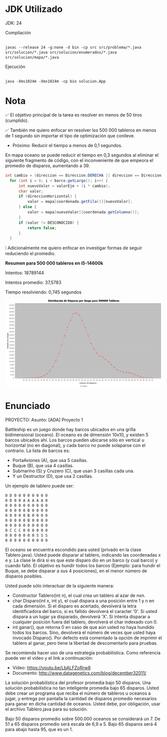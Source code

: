# JDK Utilizado

JDK: 24

Compilación


```

javac --release 24 -g:none -d bin -cp src src/problema/*.java src/solucion/*.java src/solucion/enumerados/*.java src/solucion/mapa/*.java

```


Ejecución

```

java -Xms1024m -Xmx1024m -cp bin solucion.App

```

# Nota

  ✅ El objetivo principal de la tarea es resolver en menos de 50 tiros (cumplido).

 ✅ También me quiero enfocar en resolver los 500 000 tableros en menos de 1 segundo sin importar el tipo de optimización que conlleve.
 
 - Próximo: Reducir el tiempo a menos de 0,1 segundos.

En mapa oceano se puede reducir el tiempo en 0,3 segundos al eliminar el siguiente fragmento de código, con el inconveniente de que empeora el promedio de disparos, aumentando a 39.

```Java
int cambio = (direccion == Direccion.DERECHA || direccion == Direccion.ABAJO) ? 1 : -1;
  for (int i = 0; i < barco.getLargo(); i++) {
      int nuevoValor = valorEje + (i * cambio);
      char valor;
      if (direccionHorizontal) {
          valor = mapa[coordenada.getFila()][nuevoValor];
      } else {
          valor = mapa[nuevoValor][coordenada.getColumna()];
      }
      if (valor != DESCONOCIDO) {
          return false;
      }
  }
```

 
 ❕ Adicionalmente me quiero enfocar en investigar formas de seguir reduciendo el promedio. 



**Resumen para 500 000 tableros en i5-14600k**

Intentos: 18789144

Intentos promedio: 37,5783

Tiempo resolviendo: 0,745 segundos

![image](imagenes/grafico_disparos.png)


# Enunciado
PROYECTO:
Asunto:
[ADA] Proyecto 1

Battleship es un juego donde hay barcos ubicados en una grilla bidimensional (oceano). El oceano es de dimensión 10x10, y 
existen 5 barcos ubicados ahí. 
Los barcos pueden ubicarse sólo en vertical u horizontal (no en diagonal), y cada barco no puede solaparse con el contrario. La lista de barcos es:
- PortaAviones (A), que usa 5 casillas.
- Buque (B), que usa 4 casillas.
- Submarino (S) y Cruzero (C), que usan 3 casillas cada una.
- Y un Destructor (D), que usa 2 casillas.

Un ejemplo de tablero puede ser:
```
0 D 0 0 0 0 0 0 0 0
0 D 0 0 A A A A A 0
0 0 0 0 0 0 0 0 0 0
0 0 0 0 0 B 0 0 0 0
0 0 0 0 0 B 0 0 0 0
0 0 0 0 0 B 0 0 0 0
0 0 0 0 0 0 0 0 0 0
0 C C C 0 0 0 0 0 0
0 0 0 0 0 0 0 S S S
0 0 0 0 0 0 0 0 0 0
```
El oceano se encuentra escondido para usted (privado en la clase Tablero.java). Usted puede disparar al tablero, indicando las coordenadas x e y. La clase le dirá si es que este disparo dio en un barco (y cual barco) y cuando falló. El objetivo es hundir todos los barcos (Ejemplo: para hundir el Buque, se debe disparar a sus 4 posiciones), en el menor número de disparos posibles.

Usted puede sólo interactuar de la siguiente manera:
- Constructor Tablero(int n), el cual crea un tablero al azar de nxn.
- char Disparo(int x, int y), el cual dispara a una posición entre 1 y n en cada dimensión. Si el disparo es acertado, devolverá la letra identificadora del barco, si es fallido devolverá el caracter '0'. Si usted dispara a un lugar ya disparado, devolverá 'X'. Si intenta disparar a cualquier posición fuera del tablero, devolverá el char indexado con 0.
- int ganar(), que retorna 0 en caso de que aún usted no haya hundido todos los barcos. Sino, devolverá el número de veces que usted haya invocado Disparo(). Por defecto está comentado la opción de imprimir el tablero al ganar, pero tiene la libertad de descomentarlo para pruebas.

Se recomienda hacer uso de una estrategia probabilística. Como referencia puede ver el vídeo y el link a continuación:
- Vídeo: https://youtu.be/LbALFZoRrw8
- Documento: http://www.datagenetics.com/blog/december32011/

La solución probabilística del profesor promedia bajo 50 disparos. Una solución probabilística no tan inteligente promedia bajo 65 disparos. Usted debe crear un programa que reciba el número de tableros u oceanos a jugar, y entrega por pantalla la cantidad de disparos promedio necesarios para ganar en dicha cantidad de oceanos. Usted debe, por obligación, usar el archivo Tablero.java para su solución.

Bajo 50 disparos promedio sobre 500.000 oceanos se considerará un 7. De 51 a 65 disparos promedio será escala de 6,9 a 5. Bajo 65 disparos será 4 para abajo hasta 95, que es un 1.

